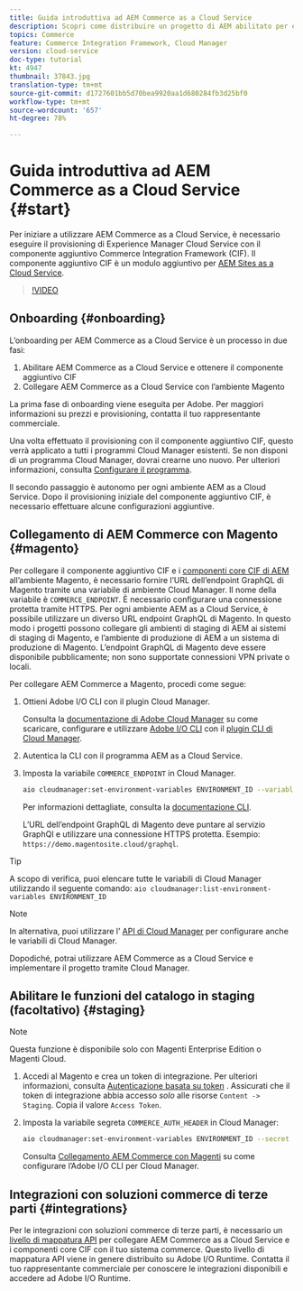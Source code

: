 ```yaml
---
title: Guida introduttiva ad AEM Commerce as a Cloud Service
description: Scopri come distribuire un progetto di AEM abilitato per e-commerce in un ambiente in esecuzione AEM as a Cloud Service. Utilizza le funzioni di Adobe Cloud Manager e una pipeline CI/CD per creare la vetrina di riferimento di Venia in un ambiente in esecuzione.
topics: Commerce
feature: Commerce Integration Framework, Cloud Manager
version: cloud-service
doc-type: tutorial
kt: 4947
thumbnail: 37843.jpg
translation-type: tm+mt
source-git-commit: d1727601bb5d70bea9920aa1d680284fb3d25bf0
workflow-type: tm+mt
source-wordcount: '657'
ht-degree: 78%

---
```



# Guida introduttiva ad AEM Commerce as a Cloud Service {#start}

Per iniziare a utilizzare AEM Commerce as a Cloud Service, è necessario eseguire il provisioning di Experience Manager Cloud Service con il componente aggiuntivo Commerce Integration Framework (CIF). Il componente aggiuntivo CIF è un modulo aggiuntivo per [AEM Sites as a Cloud Service](https://docs.adobe.com/content/help/it-IT/experience-manager-cloud-service/sites/home.html).

>[!VIDEO](https://video.tv.adobe.com/v/37843?quality=12&learn=on)

## Onboarding {#onboarding}

L’onboarding per AEM Commerce as a Cloud Service è un processo in due fasi:

1. Abilitare AEM Commerce as a Cloud Service e ottenere il componente aggiuntivo CIF
2. Collegare AEM Commerce as a Cloud Service con l’ambiente Magento

La prima fase di onboarding viene eseguita per Adobe. Per maggiori informazioni su prezzi e provisioning, contatta il tuo rappresentante commerciale.

Una volta effettuato il provisioning con il componente aggiuntivo CIF, questo verrà applicato a tutti i programmi Cloud Manager esistenti. Se non disponi di un programma Cloud Manager, dovrai crearne uno nuovo. Per ulteriori informazioni, consulta [Configurare il programma](https://docs.adobe.com/content/help/it-IT/experience-manager-cloud-manager/using/getting-started/setting-up-program.html).

Il secondo passaggio è autonomo per ogni ambiente AEM as a Cloud Service. Dopo il provisioning iniziale del componente aggiuntivo CIF, è necessario effettuare alcune configurazioni aggiuntive.

## Collegamento di AEM Commerce con Magento {#magento}

Per collegare il componente aggiuntivo CIF e i [componenti core CIF di AEM](https://github.com/adobe/aem-core-cif-components) all’ambiente Magento, è necessario fornire l’URL dell’endpoint GraphQL di Magento tramite una variabile di ambiente Cloud Manager. Il nome della variabile è `COMMERCE_ENDPOINT`. È necessario configurare una connessione protetta tramite HTTPS.
Per ogni ambiente AEM as a Cloud Service, è possibile utilizzare un diverso URL endpoint GraphQL di Magento. In questo modo i progetti possono collegare gli ambienti di staging di AEM ai sistemi di staging di Magento, e l’ambiente di produzione di AEM a un sistema di produzione di Magento. L’endpoint GraphQL di Magento deve essere disponibile pubblicamente; non sono supportate connessioni VPN private o locali.

Per collegare AEM Commerce a Magento, procedi come segue:

1. Ottieni Adobe I/O CLI con il plugin Cloud Manager.

   Consulta la [documentazione di Adobe Cloud Manager](https://docs.adobe.com/content/help/it-IT/experience-manager-cloud-manager/using/introduction-to-cloud-manager.html) su come scaricare, configurare e utilizzare [Adobe I/O CLI](https://github.com/adobe/aio-cli) con il [plugin CLI di Cloud Manager](https://github.com/adobe/aio-cli-plugin-cloudmanager).

2. Autentica la CLI con il programma AEM as a Cloud Service.

3. Imposta la variabile `COMMERCE_ENDPOINT` in Cloud Manager.

   ```bash
   aio cloudmanager:set-environment-variables ENVIRONMENT_ID --variable COMMERCE_ENDPOINT "<Magento GraphQL endpoint URL>"
   ```

   Per informazioni dettagliate, consulta la [documentazione CLI](https://github.com/adobe/aio-cli-plugin-cloudmanager#aio-cloudmanagerset-environment-variables-environmentid).

   L’URL dell’endpoint GraphQL di Magento deve puntare al servizio GraphQl e utilizzare una connessione HTTPS protetta. Esempio: `https://demo.magentosite.cloud/graphql`.

>[!TIP]
>
>A scopo di verifica, puoi elencare tutte le variabili di Cloud Manager utilizzando il seguente comando: `aio cloudmanager:list-environment-variables ENVIRONMENT_ID`

>[!NOTE]
>
>In alternativa, puoi utilizzare l’ [API di Cloud Manager](https://www.adobe.io/apis/experiencecloud/cloud-manager/docs.html) per configurare anche le variabili di Cloud Manager.

Dopodiché, potrai utilizzare AEM Commerce as a Cloud Service e implementare il progetto tramite Cloud Manager.

## Abilitare le funzioni del catalogo in staging (facoltativo) {#staging}

>[!NOTE]
>
>Questa funzione è disponibile solo con Magenti Enterprise Edition o Magenti Cloud.

1. Accedi al Magento e crea un token di integrazione. Per ulteriori informazioni, consulta [Autenticazione basata su token](https://devdocs.magento.com/guides/v2.4/get-started/authentication/gs-authentication-token.html#integration-tokens) . Assicurati che il token di integrazione abbia accesso *solo* alle risorse `Content -> Staging`. Copia il valore `Access Token`.

1. Imposta la variabile segreta `COMMERCE_AUTH_HEADER` in Cloud Manager:

   ```bash
   aio cloudmanager:set-environment-variables ENVIRONMENT_ID --secret COMMERCE_AUTH_HEADER "Authorization: Bearer <Access Token>"
   ```

   Consulta [Collegamento AEM Commerce con Magenti](#magento) su come configurare l’Adobe I/O CLI per Cloud Manager.

## Integrazioni con soluzioni commerce di terze parti {#integrations}

Per le integrazioni con soluzioni commerce di terze parti, è necessario un [livello di mappatura API](architecture/third-party.md) per collegare AEM Commerce as a Cloud Service e i componenti core CIF con il tuo sistema commerce. Questo livello di mappatura API viene in genere distribuito su Adobe I/O Runtime. Contatta il tuo rappresentante commerciale per conoscere le integrazioni disponibili e accedere ad Adobe I/O Runtime.
